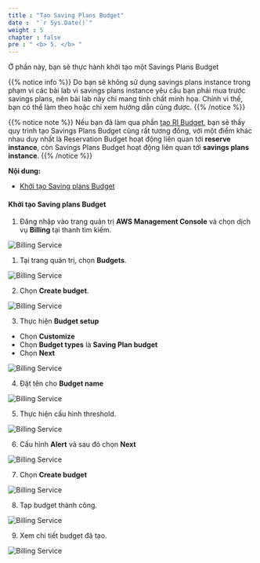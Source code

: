 ```yaml
---
title : "Tạo Saving Plans Budget"
date :  "`r Sys.Date()`" 
weight : 5
chapter : false
pre : " <b> 5. </b> "
---
```


Ở phần này, bạn sẽ thực hành khởi tạo một Savings Plans Budget

{{% notice info %}}
Do bạn sẽ không sử dụng savings plans instance trong phạm vi các bài lab vì savings plans instance yêu cầu bạn phải mua trước savings plans, nên bài lab này chỉ mang tính chất minh họa. Chính vì thế, bạn có thể làm theo hoặc chỉ xem hướng dẫn cũng được.
{{% /notice %}}

{{% notice note %}}
Nếu bạn đã làm qua phần [tạo RI Budget](../3-reservation-budgets), bạn sẽ thấy quy trình tạo Savings Plans Budget cũng rất tương đồng, với một điểm khác nhau duy nhất là Reservation Budget hoạt động liên quan tới **reserve instance**, còn Savings Plans Budget hoạt động liên quan tới **savings plans instance**.
{{% /notice %}}

**Nội dung:**
- [Khởi tạo Saving plans Budget](#khởi-tạo-saving-plans-budget)

#### Khởi tạo Saving plans Budget

1. Đăng nhập vào trang quản trị **AWS Management Console** và chọn dịch vụ **Billing** tại thanh tìm kiếm.

![Billing Service](/images/5/0001.png?featherlight=false&width=90pc)

1. Tại trang quản trị, chọn **Budgets**. 

![Billing Service](/images/5/0001.png?featherlight=false&width=90pc)

2. Chọn **Create budget**.

![Billing Service](/images/5/0001.png?featherlight=false&width=90pc)

3. Thực hiện **Budget setup**

- Chọn **Customize**
- Chọn **Budget types** là  **Saving Plan budget**
- Chọn **Next**

![Billing Service](/images/5/0002.png?featherlight=false&width=90pc)

4. Đặt tên cho **Budget name**

![Billing Service](/images/5/0003.png?featherlight=false&width=90pc)

5. Thực hiện cấu hình threshold.

![Billing Service](/images/5/0004.png?featherlight=false&width=90pc)

6. Cấu hình **Alert** và sau đó chọn **Next**

![Billing Service](/images/5/0005.png?featherlight=false&width=90pc)

7. Chọn **Create budget**

![Billing Service](/images/5/0006.png?featherlight=false&width=90pc)

8. Tạp budget thành công.

![Billing Service](/images/5/0007.png?featherlight=false&width=90pc)

9. Xem chi tiết budget đã tạo.

![Billing Service](/images/5/0008.png?featherlight=false&width=90pc)